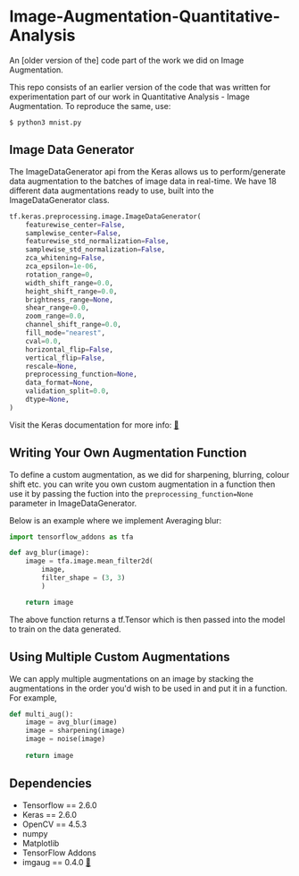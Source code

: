 # Image-Augmentation-Quantitative-Analysis

An [older version of the] code part of the work we did on Image Augmentation.

This repo consists of an earlier version of the code that was written for experimentation part of our work in Quantitative Analysis - Image Augmentation. To reproduce the same, use:
```
$ python3 mnist.py
```

## Image Data Generator

The ImageDataGenerator api from the Keras allows us to perform/generate data augmentation to the batches of image data in real-time. We have 18 different data augmentations ready to use, built into the ImageDataGenerator class.
```python
tf.keras.preprocessing.image.ImageDataGenerator(
    featurewise_center=False,
    samplewise_center=False,
    featurewise_std_normalization=False,
    samplewise_std_normalization=False,
    zca_whitening=False,
    zca_epsilon=1e-06,
    rotation_range=0,
    width_shift_range=0.0,
    height_shift_range=0.0,
    brightness_range=None,
    shear_range=0.0,
    zoom_range=0.0,
    channel_shift_range=0.0,
    fill_mode="nearest",
    cval=0.0,
    horizontal_flip=False,
    vertical_flip=False,
    rescale=None,
    preprocessing_function=None,
    data_format=None,
    validation_split=0.0,
    dtype=None,
)
```
Visit the Keras documentation for more info: [🔗](https://keras.io/api/preprocessing/image/#imagedatagenerator-class)

## Writing Your Own Augmentation Function

To define a custom augmentation, as we did for sharpening, blurring, colour shift etc. you can write you own custom augmentation in a function then use it by passing the fuction into the ```preprocessing_function=None``` parameter in ImageDataGenerator.

Below is an example where we implement Averaging blur:
```python
import tensorflow_addons as tfa

def avg_blur(image):
    image = tfa.image.mean_filter2d(
        image, 
        filter_shape = (3, 3)
        )

    return image
```
The above function returns a tf.Tensor which is then passed into the model to train on the data generated. 

## Using Multiple Custom Augmentations

We can apply multiple augmentations on an image by stacking the augmentations in the order you'd wish to be used in and put it in a function. For example,

```python
def multi_aug():
    image = avg_blur(image)
    image = sharpening(image)
    image = noise(image)
    
    return image
```

## Dependencies

* Tensorflow == 2.6.0
* Keras == 2.6.0
* OpenCV == 4.5.3
* numpy
* Matplotlib
* TensorFlow Addons
* imgaug == 0.4.0 [🔗](https://github.com/aleju/imgaug)
